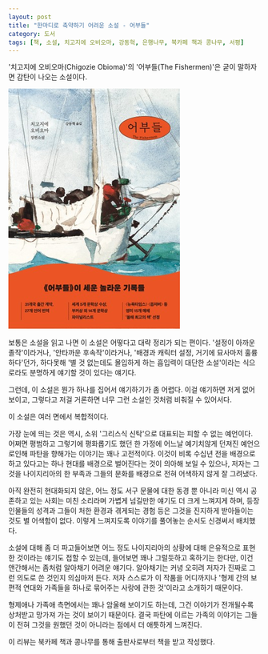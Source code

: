 ```yaml
---
layout: post
title: "한마디로 축약하기 어려운 소설 - 어부들"
category: 도서
tags: [책, 소설, 치고지에 오비오마, 강동혁, 은행나무, 북카페 책과 콩나무, 서평]
---
```


'치고지에 오비오마(Chigozie Obioma)'의
'어부들(The Fishermen)'은
굳이 말하자면 감탄이 나오는 소설이다.

![표지](/images/book/the-fishermen-book-h480.jpg)

보통은 소설을 읽고 나면 이 소설은 어떻다고 대략 정리가 되는 편이다.
'설정이 아까운 졸작'이라거나,
'안타까운 후속작'이라거나,
'배경과 캐릭터 설정, 거기에 묘사마저 훌륭하다'던가,
하다못해 '별 것 없는데도 몰입하게 하는 흡입력이 대단한 소설'이라는 식으로라도 분명하게 얘기할 것이 있다는 얘기다.

그런데, 이 소설은 뭔가 하나를 집어서 얘기하기가 좀 어렵다.
이걸 얘기하면 저게 없어 보이고,
그렇다고 저걸 거론하면 너무 그런 소설인 것처럼 비춰질 수 있어서다.

이 소설은 여러 면에서 복합적이다.

가장 눈에 띄는 것은 역시, 소위 '그리스식 신탁'으로 대표되는 피할 수 없는 예언이다.
어쩌면 평범하고 그렇기에 평화롭기도 했던 한 가정에
어느날 예기치않게 던져진 예언으로인해 파탄을 향해가는 이야기는 꽤나 고전적이다.
이것이 비록 수십년 전을 배경으로 하고 있다고는 하나 현대를 배경으로 벌어진다는 것이 의아해 보일 수 있으나,
저자는 그것을 나이지리아의 한 부족과 그들의 문화를 배경으로 전혀 어색하지 않게 잘 그려냈다.

아직 완전히 현대화되지 않은, 어느 정도 서구 문물에 대한 동경 뿐 아니라 미신 역시 공존하고 있는 사회는
미친 소리라며 가볍게 넘길만한 얘기도 더 크게 느껴지게 하며,
등장인물들의 성격과 그들이 처한 환경과 겪게되는 경험 등은
그것을 진지하게 받아들이는 것도 별 어색함이 없다.
이렇게 느껴지도록 이야기를 풀어놓는 순서도 신경써서 배치했다.

소설에 대해 좀 더 파고들어보면 어느 정도 나이지리아의 상황에 대해 은유적으로 표현한 것이라는 얘기도 접할 수 있는데,
들어보면 꽤나 그럴듯하고 혹하기는 한다만,
이건 앤간해서는 좀처럼 알아채기 어려운 얘기다.
알아채기는 커녕 오히려 저자가 진짜로 그런 의도로 쓴 것인지 의심마저 든다.
저자 스스로가 이 작품을 어디까지나 '형제 간의 보편적 연대와 가족들을 하나로 묶어주는 사랑에 관한 것'이라고 소개하기 때문이다.

형제애나 가족애 측면에서는 꽤나 암울해 보이기도 하는데,
그건 이야기가 전개될수록 상처받고 망가져 가는 것이 보이기 때문이다.
결국 파탄에 이르는 가족의 이야기는 그들이 전혀 그것을 원했던 것이 아니라는 점에서 더 애틋하게 느껴진다.



<div class="im im-info">
이 리뷰는 북카페 책과 콩나무를 통해 출판사로부터 책을 받고 작성했다.
</div>
